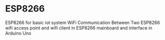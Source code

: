# ESP8266
ESP8266 for basic iot system
WiFi Communication Between Two ESP8266
wifi access point and wifi client  in ESP8266
mainboard and interface in Arduino Uno
